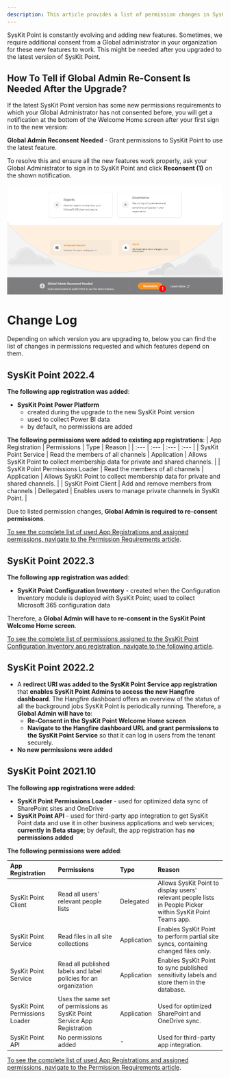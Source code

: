 ```yaml
---
description: This article provides a list of permission changes in SysKit Point app registrations through versions.
---
```


SysKit Point is constantly evolving and adding new features. Sometimes, we require additional consent from a Global administrator in your organization for these new features to work. This might be needed after you upgraded to the latest version of SysKit Point.

## How To Tell if Global Admin Re-Consent Is Needed After the Upgrade?
If the latest SysKit Point version has some new permissions requirements to which your Global Administrator has not consented before, you will get a notification at the bottom of the Welcome Home screen after your first sign in to the new version:

**Global Admin Reconsent Needed** - Grant permissions to SysKit Point to use the latest feature.

To resolve this and ensure all the new features work properly, ask your Global Administrator to sign in to SysKit Point and click **Reconsent (1)** on the shown notification.

![Home Screen - Reconsent](../.gitbook/assets/permission-requirements-change-log_reconsent.png)


# Change Log
Depending on which version you are upgrading to, below you can find the list of changes in permissions requested and which features depend on them.

## SysKit Point 2022.4

**The following app registration was added**:
  * **SysKit Point Power Platform**
    * created during the upgrade to the new SysKit Point version
    * used to collect Power BI data
    * by default, no permissions are added

**The following permissions were added to existing app registrations**:
| App Registration | Permissions | Type | Reason |
| :--- | :--- | :--- | :--- |
| SysKit Point Service | Read the members of all channels | Application | Allows SysKit Point to collect membership data for private and shared channels. |
| SysKit Point Permissions Loader | Read the members of all channels | Application | Allows SysKit Point to collect membership data for private and shared channels. |
| SysKit Point Client | Add and remove members from channels | Dellegated | Enables users to manage private channels in SysKit Point. |

Due to listed permission changes, **Global Admin is required to re-consent permissions**.

[To see the complete list of used App Registrations and assigned permissions, navigate to the Permission Requirements article](permission-requirements.md).

## SysKit Point 2022.3

**The following app registration was added**:
  * **SysKit Point Configuration Inventory** - created when the Configuration Inventory module is deployed with SysKit Point; used to collect Microsoft 365 configuration data

Therefore, a **Global Admin will have to re-consent in the SysKit Point Welcome Home screen**.

[To see the complete list of permissions assigned to the SysKit Point Configuration Inventory app registration, navigate to the following article](../configuration-inventory/configuration-inventory-requirements.md#configuration-inventory-app-permissions).

## SysKit Point 2022.2

* A **redirect URI was added to the SysKit Point Service app registration** that **enables SysKit Point Admins to access the new Hangfire dashboard**. The Hangfire dashboard offers an overview of the status of all the background jobs SysKit Point is periodically running. Therefore, a **Global Admin will have to**:
  * **Re-Consent in the SysKit Point Welcome Home screen**
  * **Navigate to the Hangfire dashboard URL and grant permissions to the SysKit Point Service** so that it can log in users from the tenant securely.
* **No new permissions were added**

## SysKit Point 2021.10

**The following app registrations were added**:
* **SysKit Point Permissions Loader** - used for optimized data sync of SharePoint sites and OneDrive
* **SysKit Point API** - used for third-party app integration to get SysKit Point data and use it in other business applications and web services; **currently in Beta stage**; by default, the app registration has **no permissions added**

**The following permissions were added**:

| App Registration | Permissions | Type | Reason |
| :--- | :--- | :--- | :--- |
| SysKit Point Client | Read all users' relevant people lists | Delegated | Allows SysKit Point to display users' relevant people lists in People Picker within SysKit Point Teams app. |
| SysKit Point Service | Read files in all site collections | Application | Enables SysKit Point to perform partial site syncs, containing changed files only.  |
| SysKit Point Service | Read all published labels and label policies for an organization | Application | Enables SysKit Point to sync published sensitivity labels and store them in the database. | 
| SysKit Point Permissions Loader | Uses the same set of permissions as SysKit Point Service App Registration  | Application | Used for optimized SharePoint and OneDrive sync. |
| SysKit Point API | No permissions added  | - | Used for third-party app integration. |

[To see the complete list of used App Registrations and assigned permissions, navigate to the Permission Requirements article](permission-requirements.md).

